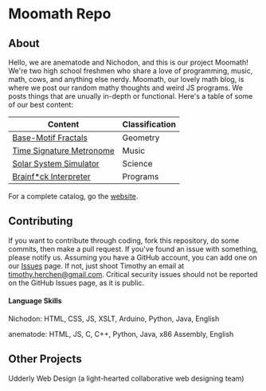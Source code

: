 # Moomath Repo

## About

Hello, we are anematode and Nichodon, and this is our project Moomath! We're two high school freshmen who share a love of programming, music, math, cows, and anything else nerdy. Moomath, our lovely math blog, is where we post our random mathy thoughts and weird JS programs. We posts things that are unually in-depth or functional. Here's a table of some of our best content:

| Content | Classification |
| --- | --- |
| [Base-Motif Fractals](https://moomath.com/articles/0003/) | Geometry |
| [Time Signature Metronome](https://moomath.com/programs/0003/) | Music |
| [Solar System Simulator](https://moomath.com/programs/0006/) | Science |
| [Brainf\*ck Interpreter](https://moomath.com/programs/0007/) | Programs |

For a complete catalog, go the [website](http://moomath.com).

## Contributing

If you want to contribute through coding, fork this repository, do some commits, then make a pull request. If you've found an issue with something, please notify us. Assuming you have a GitHub account, you can add one on our [Issues](https://github.com/Nichodon/nichodon.github.io/issues) page. If not, just shoot Timothy an email at [timothy.herchen@gmail.com](mailto:timothy.herchen@gmail.com). Critical security issues should not be reported on the GitHub Issues page, as it is public.

#### Language Skills

Nichodon: HTML, CSS, JS, XSLT, Arduino, Python, Java, English

anematode: HTML, JS, C, C++, Python, Java, x86 Assembly, English

## Other Projects

Udderly Web Design (a light-hearted collaborative web designing team)
